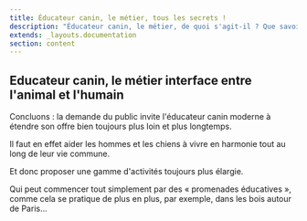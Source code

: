 ```yaml
---
title: Éducateur canin, le métier, tous les secrets !
description: "Éducateur canin, le métier, de quoi s'agit-il ? Que savoir, quand on envisage d'entrer dans cette profession ?"
extends: _layouts.documentation
section: content
---
```


Educateur canin, le métier interface entre l'animal et l'humain
---------------------------------------------------------------

Concluons : la demande du public invite l'éducateur canin moderne à
étendre son offre bien toujours plus loin et plus longtemps.

Il faut en effet aider les hommes et les chiens à vivre en harmonie tout
au long de leur vie commune.

Et donc proposer une gamme d'activités toujours plus élargie.

Qui peut commencer tout simplement par des « promenades éducatives »,
comme cela se pratique de plus en plus, par exemple, dans les bois
autour de Paris...
